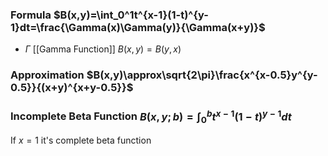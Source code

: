 ### Formula $B(x,y)=\int_0^1t^{x-1}(1-t)^{y-1}dt=\frac{\Gamma(x)\Gamma(y)}{\Gamma(x+y)}$
- $\Gamma$ [[Gamma Function]]
$B(x,y)=B(y,x)$
### Approximation $B(x,y)\approx\sqrt{2\pi}\frac{x^{x-0.5}y^{y-0.5}}{(x+y)^{x+y-0.5}}$
### Incomplete Beta Function $B(x,y;b)=\int_0^bt^{x-1}(1-t)^{y-1}dt$
If $x=1$ it's complete beta function
